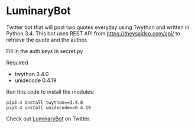 # LuminaryBot
Twitter bot that will post two quotes everyday using Twython and written in Python 3.4.
This bot uses REST API from https://theysaidso.com/api/ to retrieve the quote and the author.

Fill in the auth keys in secret.py

Required
- twython 3.4.0
- unidecode 0.4.19

Run this code to install the modules:
```
pip3.4 install twython==3.4.0
pip3.4 install unidecode==0.4.19
```
Check out [LuminaryBot](https://twitter.com/luminarybot) on Twitter.
